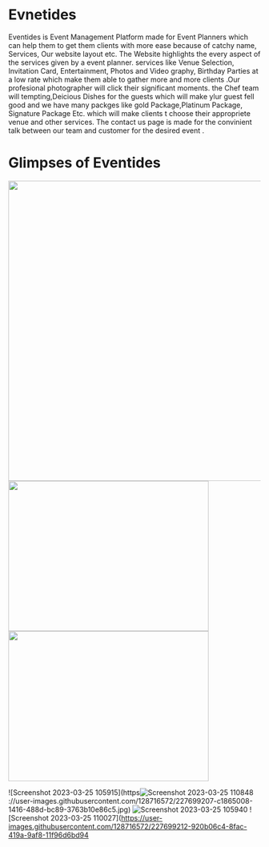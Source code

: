 # Evnetides
Eventides is Event Management Platform made for Event Planners which can help them to get them clients with more ease because of catchy name, Services, Our website layout etc. The Website highlights the every aspect of the services given by a event planner. services like Venue Selection, Invitation Card, Entertainment, Photos and Video graphy, Birthday Parties at a low rate which make them able to gather more and more clients .Our profesional photographer will click their significant moments. the Chef team will tempting,Deicious Dishes for the guests which will make ylur guest fell good and we have many packges like gold Package,Platinum Package, Signature Package Etc. which will make clients t choose their appropriete venue and other services. The contact us page is made for the convinient talk between our team and customer for the desired event . 

# Glimpses of Eventides
<img src =  "https://user-images.githubusercontent.com/128716572/227699203-b59ade7b-3071-4a35-9c08-10c4dc2ff189.jpg" width = "800" height = "600" >
<img src =  "" width = "400" height = "300" >
<img src =  "" width = "400" height = "300" >

![Screenshot 2023-03-25 105915](https![Screenshot 2023-03-25 110848](https://user-images.githubusercontent.com/128716572/227699215-a46f27da-33cd-4135-8fe4-8b3aba0a2aba.jpg)
://user-images.githubusercontent.com/128716572/227699207-c1865008-1416-488d-bc89-3763b10e86c5.jpg)
![Screenshot 2023-03-25 105940](https://user-images.githubusercontent.com/128716572/227699210-9d475db9-3543-4a37-866b-8abd649ef8c9.jpg)
![Screenshot 2023-03-25 110027](https://user-images.githubusercontent.com/128716572/227699212-920b06c4-8fac-419a-9af8-11f96d6bd94
